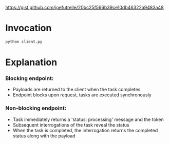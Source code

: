 https://gist.github.com/joefutrelle/20bc25f566b39ce10db46322a9483a48

# Invocation

```python
python client.py
```

# Explanation

### Blocking endpoint:
 - Payloads are returned to the client when the task completes
 - Endpoint blocks upon request, tasks are executed synchronously

### Non-blocking endpoint:
 - Task immediately returns a 'status: processing' message and the token
 - Subsequent interrogations of the task reveal the status
 - When the task is completed, the interrogation returns the completed status along with the payload  

